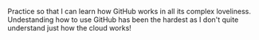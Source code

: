 Practice so that I can learn how GitHub works in all its complex loveliness. 
Undestanding how to use GitHub has been the hardest as I don't quite understand just how the cloud works!

